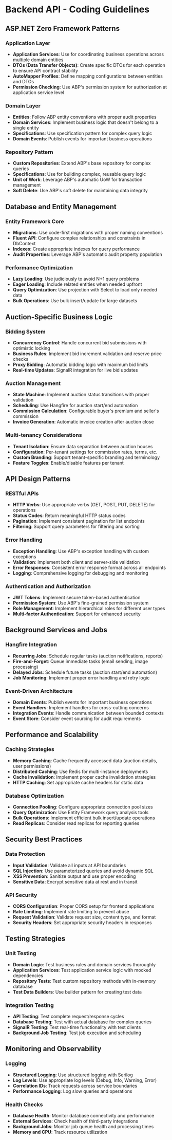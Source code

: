 # Backend API - Coding Guidelines

## ASP.NET Zero Framework Patterns

### Application Layer
- **Application Services**: Use for coordinating business operations across multiple domain entities
- **DTOs (Data Transfer Objects)**: Create specific DTOs for each operation to ensure API contract stability
- **AutoMapper Profiles**: Define mapping configurations between entities and DTOs
- **Permission Checking**: Use ABP's permission system for authorization at application service level

### Domain Layer
- **Entities**: Follow ABP entity conventions with proper audit properties
- **Domain Services**: Implement business logic that doesn't belong to a single entity
- **Specifications**: Use specification pattern for complex query logic
- **Domain Events**: Publish events for important business operations

### Repository Pattern
- **Custom Repositories**: Extend ABP's base repository for complex queries
- **Specifications**: Use for building complex, reusable query logic
- **Unit of Work**: Leverage ABP's automatic UoW for transaction management
- **Soft Delete**: Use ABP's soft delete for maintaining data integrity

## Database and Entity Management

### Entity Framework Core
- **Migrations**: Use code-first migrations with proper naming conventions
- **Fluent API**: Configure complex relationships and constraints in DbContext
- **Indexes**: Create appropriate indexes for query performance
- **Audit Properties**: Leverage ABP's automatic audit property population

### Performance Optimization
- **Lazy Loading**: Use judiciously to avoid N+1 query problems
- **Eager Loading**: Include related entities when needed upfront
- **Query Optimization**: Use projection with Select to load only needed data
- **Bulk Operations**: Use bulk insert/update for large datasets

## Auction-Specific Business Logic

### Bidding System
- **Concurrency Control**: Handle concurrent bid submissions with optimistic locking
- **Business Rules**: Implement bid increment validation and reserve price checks
- **Proxy Bidding**: Automatic bidding logic with maximum bid limits
- **Real-time Updates**: SignalR integration for live bid updates

### Auction Management
- **State Machine**: Implement auction status transitions with proper validation
- **Scheduling**: Use Hangfire for auction start/end automation
- **Commission Calculation**: Configurable buyer's premium and seller's commission
- **Invoice Generation**: Automatic invoice creation after auction close

### Multi-tenancy Considerations
- **Tenant Isolation**: Ensure data separation between auction houses
- **Configuration**: Per-tenant settings for commission rates, terms, etc.
- **Custom Branding**: Support tenant-specific branding and terminology
- **Feature Toggles**: Enable/disable features per tenant

## API Design Patterns

### RESTful APIs
- **HTTP Verbs**: Use appropriate verbs (GET, POST, PUT, DELETE) for operations
- **Status Codes**: Return meaningful HTTP status codes
- **Pagination**: Implement consistent pagination for list endpoints
- **Filtering**: Support query parameters for filtering and sorting

### Error Handling
- **Exception Handling**: Use ABP's exception handling with custom exceptions
- **Validation**: Implement both client and server-side validation
- **Error Responses**: Consistent error response format across all endpoints
- **Logging**: Comprehensive logging for debugging and monitoring

### Authentication and Authorization
- **JWT Tokens**: Implement secure token-based authentication
- **Permission System**: Use ABP's fine-grained permission system
- **Role Management**: Implement hierarchical roles for different user types
- **Multi-factor Authentication**: Support for enhanced security

## Background Services and Jobs

### Hangfire Integration
- **Recurring Jobs**: Schedule regular tasks (auction notifications, reports)
- **Fire-and-Forget**: Queue immediate tasks (email sending, image processing)
- **Delayed Jobs**: Schedule future tasks (auction start/end automation)
- **Job Monitoring**: Implement proper error handling and retry logic

### Event-Driven Architecture
- **Domain Events**: Publish events for important business operations
- **Event Handlers**: Implement handlers for cross-cutting concerns
- **Integration Events**: Handle communication between bounded contexts
- **Event Store**: Consider event sourcing for audit requirements

## Performance and Scalability

### Caching Strategies
- **Memory Caching**: Cache frequently accessed data (auction details, user permissions)
- **Distributed Caching**: Use Redis for multi-instance deployments
- **Cache Invalidation**: Implement proper cache invalidation strategies
- **HTTP Caching**: Set appropriate cache headers for static data

### Database Optimization
- **Connection Pooling**: Configure appropriate connection pool sizes
- **Query Optimization**: Use Entity Framework query analysis tools
- **Bulk Operations**: Implement efficient bulk insert/update operations
- **Read Replicas**: Consider read replicas for reporting queries

## Security Best Practices

### Data Protection
- **Input Validation**: Validate all inputs at API boundaries
- **SQL Injection**: Use parameterized queries and avoid dynamic SQL
- **XSS Prevention**: Sanitize output and use proper encoding
- **Sensitive Data**: Encrypt sensitive data at rest and in transit

### API Security
- **CORS Configuration**: Proper CORS setup for frontend applications
- **Rate Limiting**: Implement rate limiting to prevent abuse
- **Request Validation**: Validate request size, content type, and format
- **Security Headers**: Set appropriate security headers in responses

## Testing Strategies

### Unit Testing
- **Domain Logic**: Test business rules and domain services thoroughly
- **Application Services**: Test application service logic with mocked dependencies
- **Repository Tests**: Test custom repository methods with in-memory database
- **Test Data Builders**: Use builder pattern for creating test data

### Integration Testing
- **API Testing**: Test complete request/response cycles
- **Database Testing**: Test with actual database for complex queries
- **SignalR Testing**: Test real-time functionality with test clients
- **Background Job Testing**: Test job execution and scheduling

## Monitoring and Observability

### Logging
- **Structured Logging**: Use structured logging with Serilog
- **Log Levels**: Use appropriate log levels (Debug, Info, Warning, Error)
- **Correlation IDs**: Track requests across service boundaries
- **Performance Logging**: Log slow queries and operations

### Health Checks
- **Database Health**: Monitor database connectivity and performance
- **External Services**: Check health of third-party integrations
- **Background Jobs**: Monitor job queue health and processing times
- **Memory and CPU**: Track resource utilization
